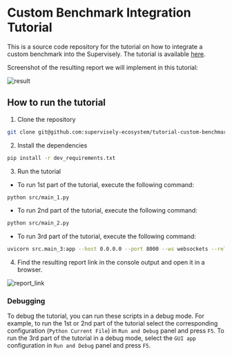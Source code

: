 # Custom Benchmark Integration Tutorial

This is a source code repository for the tutorial on how to integrate a custom benchmark into the Supervisely. The tutorial is available [here](https://docs.supervisely.com/neural-networks/model-evaluation-benchmark/custom-benchmark).

Screenshot of the resulting report we will implement in this tutorial:

![result](https://github.com/supervisely-ecosystem/tutorial-custom-benchmark/releases/download/v0.0.1/benchmark_result.png)

## How to run the tutorial

1. Clone the repository

```bash
git clone git@github.com:supervisely-ecosystem/tutorial-custom-benchmark.git
```

2. Install the dependencies

```bash
pip install -r dev_requirements.txt
```

3. Run the tutorial

- To run 1st part of the tutorial, execute the following command:

```bash
python src/main_1.py
```

- To run 2nd part of the tutorial, execute the following command:

```bash
python src/main_2.py
```

- To run 3rd part of the tutorial, execute the following command:

```bash
uvicorn src.main_3:app --host 0.0.0.0 --port 8000 --ws websockets --reload
```

4. Find the resulting report link in the console output and open it in a browser.

![report_link](https://github.com/supervisely-ecosystem/tutorial-custom-benchmark/releases/download/v0.0.1/benchmark_link.png)

### Debugging

To debug the tutorial, you can run these scripts in a debug mode. For example, to run the 1st or 2nd part of the tutorial select the corresponding configuration (`Python Current File`) in `Run and Debug` panel and press `F5`.
To run the 3rd part of the tutorial in a debug mode, select the `GUI app` configuration in `Run and Debug` panel and press `F5`.
